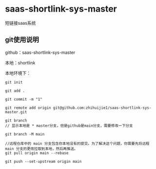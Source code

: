# saas-shortlink-sys-master
短链接saas系统



## git使用说明

github：saas-shortlink-sys-master

本地：shortlink



本地环境下：

```shell
git init

git add . 

git commit -m "1"

git remote add origin git@github.com:zhihuijie1/saas-shortlink-sys-master.git

git branch
// 显示本地是 * master分支，但是github是main分支，需要修改一下分支

git branch -M main

//远程仓库中的 main 分支包含你本地没有的提交。为了解决这个问题，你需要先将远程 main 分支的更改拉取到本地，然后再推送。
git pull origin main --rebase

git push --set-upstream origin main

```

